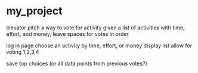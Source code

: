# my_project
elevator pitch
a way to vote for activity
given a list of activities with time, effort, and money, leave spaces for votes in order

log in page
choose an activity by time, effort, or money
display list
allow for voting 1,2,3,4

save top choices (or all data points from previous votes?)
